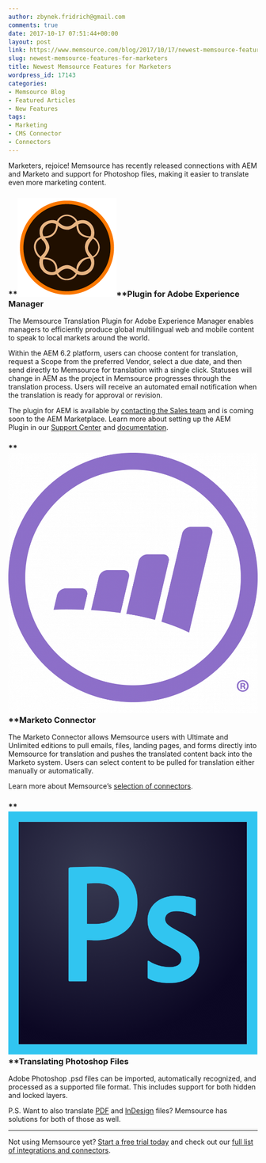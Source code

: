 ```yaml
---
author: zbynek.fridrich@gmail.com
comments: true
date: 2017-10-17 07:51:44+00:00
layout: post
link: https://www.memsource.com/blog/2017/10/17/newest-memsource-features-for-marketers/
slug: newest-memsource-features-for-marketers
title: Newest Memsource Features for Marketers
wordpress_id: 17143
categories:
- Memsource Blog
- Featured Articles
- New Features
tags:
- Marketing
- CMS Connector
- Connectors
---
```


Marketers, rejoice! Memsource has recently released connections with AEM and Marketo and support for Photoshop files, making it easier to translate even more marketing content.<!-- more -->


### **[![](/uploads/2017/10/aem6.png)](/uploads/2017/10/aem6.png)**Plugin for Adobe Experience Manager


The Memsource Translation Plugin for Adobe Experience Manager enables managers to efficiently produce global multilingual web and mobile content to speak to local markets around the world.

Within the AEM 6.2 platform, users can choose content for translation, request a Scope from the preferred Vendor, select a due date, and then send directly to Memsource for translation with a single click. Statuses will change in AEM as the project in Memsource progresses through the translation process. Users will receive an automated email notification when the translation is ready for approval or revision.

The plugin for AEM is available by [contacting the Sales team](https://www.memsource.com/contact-sales/) and is coming soon to the AEM Marketplace. Learn more about setting up the AEM Plugin in our [Support Center](https://help.memsource.com/hc/en-us/articles/115003461031-How-to-set-up-and-use-Memsource-Translation-Plugin-for-AEM) and [documentation](https://wiki.memsource.com/wiki/Adobe_experience_manager_plugin).


### **[![](/uploads/2017/10/marketo_logo-981x1024.png)](/uploads/2017/10/marketo_logo.png)**Marketo Connector


The Marketo Connector allows Memsource users with Ultimate and Unlimited editions to pull emails, files, landing pages, and forms directly into Memsource for translation and pushes the translated content back into the Marketo system. Users can select content to be pulled for translation either manually or automatically.

Learn more about Memsource’s [selection of connectors](https://wiki.memsource.com/wiki/Connectors#Marketo).


### **[![](/uploads/2017/10/Photoshop-logo.png)](/uploads/2017/10/Photoshop-logo.png)**Translating Photoshop Files


Adobe Photoshop .psd files can be imported, automatically recognized, and processed as a supported file format. This includes support for both hidden and locked layers. 

P.S. Want to also translate [PDF](https://wiki.memsource.com/wiki/PDF) and [InDesign](https://wiki.memsource.com/wiki/Adobe_InDesign) files? Memsource has solutions for both of those as well.

----

Not using Memsource yet? [Start a free trial today](https://cloud.memsource.com/web/organization/signup?e=ULTIMATE) and check out our [full list of integrations and connectors](https://www.memsource.com/integrations/).
